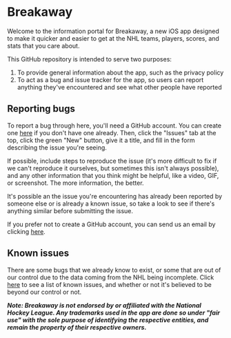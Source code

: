 # Breakaway

Welcome to the information portal for Breakaway, a new iOS app designed to make it quicker and easier to get at the NHL teams, players, scores, and stats that you care about.

This GitHub repository is intended to serve two purposes:

1. To provide general information about the app, such as the privacy policy
2. To act as a bug and issue tracker for the app, so users can report anything they've encountered and see what other people have reported

## Reporting bugs

To report a bug through here, you'll need a GitHub account. You can create one [here](https://github.com/) if you don't have one already. Then, click the "Issues" tab at the top, click the green "New" button, give it a title, and fill in the form describing the issue you're seeing. 

If possible, include steps to reproduce the issue (it's more difficult to fix if we can't reproduce it ourselves, but sometimes this isn't always possible), and any other information that you think might be helpful, like a video, GIF, or screenshot. The more information, the better.

It's possible an the issue you're encountering has already been reported by someone else or is already a known issue, so take a look to see if there's anything similar before submitting the issue. 

If you prefer not to create a GitHub account, you can send us an email by clicking [here](mailto:breakaway.app@outlook.com).

## Known issues

There are some bugs that we already know to exist, or some that are out of our control due to the data coming from the NHL being incomplete. Click [here](known-issues.md) to see a list of known issues, and whether or not it's believed to be beyond our control or not.

_**Note: Breakaway is not endorsed by or affiliated with the National Hockey League. Any trademarks used in the app are done so under "fair use" with the sole purpose of identifying the respective entities, and remain the property of their respective owners.**_
